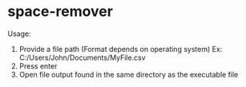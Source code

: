 # space-remover

Usage:
1. Provide a file path (Format depends on operating system)
	Ex: C:/Users/John/Documents/MyFile.csv
2. Press enter
3. Open file output found in the same directory as the executable file

